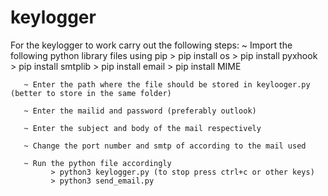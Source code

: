 # keylogger


For the keylogger to work carry out the following steps:
       ~ Import the following python library files using pip
               > pip install os
               > pip install pyxhook
               > pip install smtplib
               > pip install email
               > pip install MIME
       
       ~ Enter the path where the file should be stored in keylooger.py (better to store in the same folder)
       
       ~ Enter the mailid and password (preferably outlook)
       
       ~ Enter the subject and body of the mail respectively
       
       ~ Change the port number and smtp of according to the mail used
       
       ~ Run the python file accordingly
             > python3 keylogger.py (to stop press ctrl+c or other keys)
             > python3 send_email.py
       
